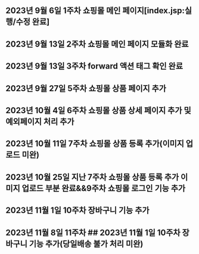 ## 2023년 9월 6일 1주차 쇼핑몰 메인 페이지[index.jsp:실행/수정 완료]


## 2023년 9월 13일 2주차 쇼핑몰 메인 페이지 모듈화 완료

## 2023년 9월 13일 3주차 forward 액션 태그 확인 완료

## 2023년 9월 27일 5주차 쇼핑몰 상품 페이지 추가

## 2023년 10월 4일 6주차 쇼핑몰 상품 상세 페이지 추가 및 예외페이지 처리 추가

## 2023년 10월 11일 7주차 쇼핑몰 상품 등록 추가(이미지 업로드 미완)

## 2023년 10월 25일 지난 7주차 쇼핑몰 상품 등록 추가 이미지 업로드 부분 완료&&9주차 쇼핑몰 로그인 기능 추가

## 2023년 11월 1일 10주차 장바구니 기능 추가

## 2023년 11월 8일 11주차 ## 2023년 11월 1일 10주차 장바구니 기능 추가(당일배송 불가 처리 미완)
